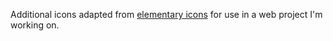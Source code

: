 Additional icons adapted from [elementary icons](https://github.com/elementary/icons) for use in a web project I'm working on.